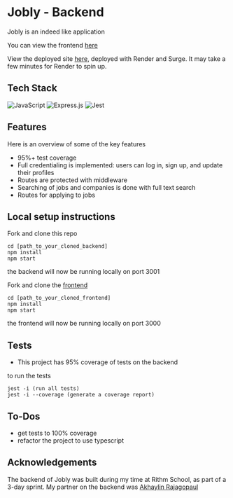 # Jobly - Backend
Jobly is an indeed like application

You can view the frontend [here](https://github.com/CaitlynRichmond/react-jobly)

View the deployed site [here](https://malicious-question.surge.sh/), deployed with Render and Surge. It may take a few minutes for Render to spin up.

## Tech Stack
![JavaScript](https://img.shields.io/badge/javascript-%23323330.svg?style=for-the-badge&logo=javascript&logoColor=%23F7DF1E)
![Express.js](https://img.shields.io/badge/express.js-%23404d59.svg?style=for-the-badge&logo=express&logoColor=%2361DAFB)
![Jest](https://img.shields.io/badge/-jest-%23C21325?style=for-the-badge&logo=jest&logoColor=white)

## Features
Here is an overview of some of the key features

- 95%+ test coverage
- Full credentialing is implemented: users can log in, sign up, and update their profiles
- Routes are protected with middleware
- Searching of jobs and companies is done with full text search
- Routes for applying to jobs

## Local setup instructions
Fork and clone this repo
```
cd [path_to_your_cloned_backend]
npm install
npm start
```
the backend will now be running locally on port 3001

Fork and clone the [frontend](https://github.com/CaitlynRichmond/react-jobly)

```
cd [path_to_your_cloned_frontend]
npm install
npm start
```
the frontend will now be running locally on port 3000


## Tests
- This project has 95% coverage of tests on the backend

to run the tests
```
jest -i (run all tests)
jest -i --coverage (generate a coverage report)
```

## To-Dos
- get tests to 100% coverage
- refactor the project to use typescript

## Acknowledgements
The backend of Jobly was built during my time at Rithm School, as part of a 3-day sprint. My partner on the backend was [Akhaylin Rajagopaul](https://github.com/akhaylin)